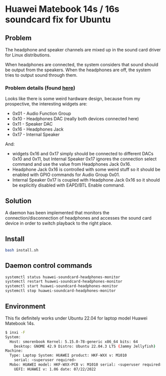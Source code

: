 # Huawei Matebook 14s / 16s soundcard fix for Ubuntu

## Problem

The headphone and speaker channels are mixed up in the sound card driver for Linux distributions.

When headphones are connected, the system considers that sound should be output from the speakers. When the headphones are off, the system tries to output sound through them.

### Problem details (found [here](https://github.com/thesofproject/linux/issues/3350#issuecomment-1301070327))

Looks like there is some weird hardware design, because from my prospective, the interesting widgets are:
* 0x01 - Audio Function Group
* 0x10 - Headphones DAC (really both devices connected here)
* 0x11 - Speaker DAC
* 0x16 - Headphones Jack
* 0x17 - Internal Speaker

And:

* widgets 0x16 and 0x17 simply should be connected to different DACs 0x10 and 0x11, but Internal Speaker 0x17 ignores the connection select command and use the value from Headphones Jack 0x16.
* Headphone Jack 0x16 is controlled with some weird stuff so it should be enabled with GPIO commands for Audio Group 0x01.
* Internal Speaker 0x17 is coupled with Headphone Jack 0x16 so it should be explicitly disabled with EAPD/BTL Enable command.

## Solution

A daemon has been implemented that monitors the connection/disconnection of headphones and accesses the sound card device in order to switch playback to the right place.

## Install

```bash
bash install.sh
```

## Daemon control commands
```bash
systemctl status huawei-soundcard-headphones-monitor
systemctl restart huawei-soundcard-headphones-monitor
systemctl start huawei-soundcard-headphones-monitor
systemctl stop huawei-soundcard-headphones-monitor
```

## Environment

This fix definitely works under Ubuntu 22.04 for laptop model Huawei Matebook 14s.

```bash
$ inxi -F
System:
  Host: smorenbook Kernel: 5.15.0-78-generic x86_64 bits: 64
    Desktop: GNOME 42.9 Distro: Ubuntu 22.04.3 LTS (Jammy Jellyfish)
Machine:
  Type: Laptop System: HUAWEI product: HKF-WXX v: M1010
    serial: <superuser required>
  Mobo: HUAWEI model: HKF-WXX-PCB v: M1010 serial: <superuser required>
    UEFI: HUAWEI v: 1.06 date: 07/22/2022
```

